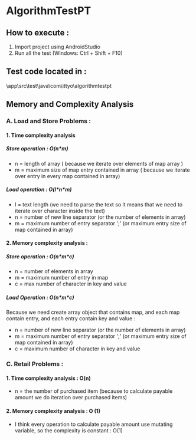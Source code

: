 # AlgorithmTestPT

##  How to execute : 
1. Import project using AndroidStudio
2. Run all the test (Windows: Ctrl + Shift + F10)

## Test code located in :
\app\src\test\java\com\ittyo\algorithmtestpt

## Memory and Complexity Analysis
### A. Load and Store Problems :
#### 1. Time complexity analysis

##### Store operation : O(n\*m)

* n = length of array ( because we iterate over elements of map array )
* m = maximum size of map entry contained in array ( because we iterate over entry in every map contained in array)

##### Load operation : O(l\*n\*m)

* l = text length (we need to parse the text so it means that we need to iterate over character inside the text)
* n = number of new line separator (or the number of elements in array)
* m = maximum number of entry separator ';' (or maximum entry size of map contained in array)


#### 2. Memory complexity analysis :

##### Store operation : O(n\*m\*c)

* n = number of elements in array
* m = maximum number of entry in map
* c = max number of character in key and value

##### Load Operation : O(n\*m\*c)

Because we need create array object that contains map, and each map contain entry, and each entry contain key and value :

* n = number of new line separator (or the number of elements in array)
* m = maximum number of entry separator ';' (or maximum entry size of map contained in array)
* c = maximum number of character in key and value


### C. Retail Problems :

#### 1. Time complexity analysis : O(n)

* n = the number of purchased item (because to calculate payable amount we do iteration over purchased items)

#### 2. Memory complexity analysis : O (1)

* I think every operation to calculate payable amount use mutating variable, so the complexity is constant : O(1)
